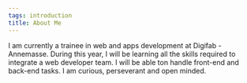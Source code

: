 ```yaml
---
tags: introduction
title: About Me
---
```


I am currently a trainee in web and apps development at Digifab - Annemasse. During this year, I will be learning all the skills required to integrate a web developer team.
I will be able ton handle front-end and back-end tasks. I am curious, perseverant and open minded.